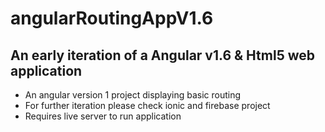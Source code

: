 # angularRoutingAppV1.6

<h2>An early iteration of a Angular v1.6 & Html5 web application</h2>

<ul>
  <li>An angular version 1 project displaying basic routing</li>
  <li>For further iteration please check ionic and firebase project</li>
  <li>Requires live server to run application</li>
</ul>
